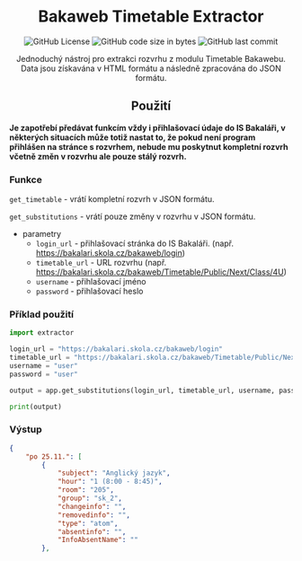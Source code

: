<div align="center">

  <h1>Bakaweb Timetable Extractor</h1>

  ![GitHub License](https://img.shields.io/github/license/MortikCZ/Bakaweb-Timetable-Extractor)
  ![GitHub code size in bytes](https://img.shields.io/github/languages/code-size/MortikCZ/Bakaweb-Timetable-Extractor)
  ![GitHub last commit](https://img.shields.io/github/last-commit/MortikCZ/Bakaweb-Timetable-Extractor)

  <p>Jednoduchý nástroj pro extrakci rozvrhu z modulu Timetable Bakawebu. Data jsou získavána v HTML formátu a následně zpracována do JSON formátu.</p>
  
</div>
<h2 align = "center">Použití</h2>

**Je zapotřebí předávat funkcím vždy i přihlašovací údaje do IS Bakaláři, v některých situacích může totiž nastat to, že pokud není program přihlášen na stránce s rozvrhem, nebude mu poskytnut kompletní rozvrh včetně změn v rozvrhu ale pouze stálý rozvrh.**

### Funkce 
`get_timetable` - vrátí kompletní rozvrh v JSON formátu.

`get_substitutions` - vrátí pouze změny v rozvrhu v JSON formátu.
- parametry
  - `login_url` - přihlašovací stránka do IS Bakaláři. (např. https://bakalari.skola.cz/bakaweb/login)
  - `timetable_url` - URL rozvrhu (např. https://bakalari.skola.cz/bakaweb/Timetable/Public/Next/Class/4U)
  - `username` - přihlašovací jméno
  - `password` - přihlašovací heslo 

### Příklad použití
```python
import extractor

login_url = "https://bakalari.skola.cz/bakaweb/login"
timetable_url = "https://bakalari.skola.cz/bakaweb/Timetable/Public/Next/Class/4U"
username = "user"
password = "user"

output = app.get_substitutions(login_url, timetable_url, username, password)

print(output)
```

### Výstup
```json
{
    "po 25.11.": [
        {
            "subject": "Anglický jazyk",
            "hour": "1 (8:00 - 8:45)",
            "room": "205",
            "group": "sk_2",
            "changeinfo": "",
            "removedinfo": "",
            "type": "atom",
            "absentinfo": "",
            "InfoAbsentName": ""
        },
```







